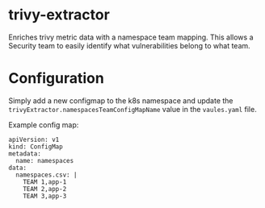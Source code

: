 # trivy-extractor

Enriches trivy metric data with a namespace team mapping. This allows a Security team to easily identify what vulnerabilities belong to what team.

# Configuration

Simply add a new configmap to the k8s namespace and update the `trivyExtractor.namespacesTeamConfigMapName` value in the `vaules.yaml` file.


Example config map:

```
apiVersion: v1
kind: ConfigMap
metadata:
  name: namespaces
data: 
  namespaces.csv: |
    TEAM 1,app-1
    TEAM 2,app-2
    TEAM 3,app-3
```

